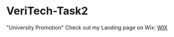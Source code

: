 # VeriTech-Task2
"University Promotion"
Check out my Landing page on Wix: [WIX](https://mareedujahnavi385.wixsite.com/my-site)

